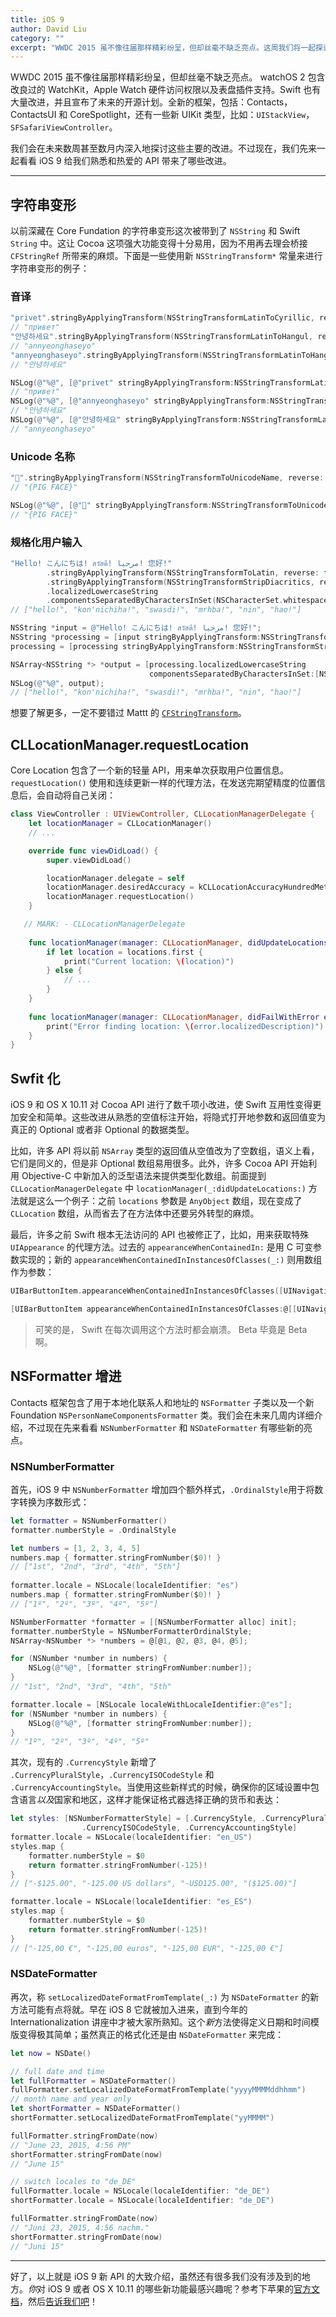 ```yaml
---
title: iOS 9
author: David Liu
category: ""
excerpt: "WWDC 2015 虽不像往届那样精彩纷呈，但却丝毫不缺乏亮点。这周我们将一起探讨 iOS 9 给我们熟悉和热爱的 API 带来了哪些改进。"
---
```


WWDC 2015 虽不像往届那样精彩纷呈，但却丝毫不缺乏亮点。 watchOS 2 包含改良过的 WatchKit，Apple Watch 硬件访问权限以及表盘插件支持。Swift 也有大量改进，并且宣布了未来的开源计划。全新的框架，包括：Contacts，ContactsUI 和 CoreSpotlight，还有一些新 UIKit 类型，比如：`UIStackView`，`SFSafariViewController`。

我们会在未来数周甚至数月内深入地探讨这些主要的改进。不过现在，我们先来一起看看 iOS 9 给我们熟悉和热爱的 API 带来了哪些改进。


* * *


## 字符串变形

以前深藏在 Core Fundation 的字符串变形这次被带到了 `NSString` 和 Swift `String` 中。这让 Cocoa 这项强大功能变得十分易用，因为不用再去理会桥接 `CFStringRef` 所带来的麻烦。下面是一些使用新 `NSStringTransform*` 常量来进行字符串变形的例子：

### 音译

```swift
"privet".stringByApplyingTransform(NSStringTransformLatinToCyrillic, reverse: false)
// "привет"
"안녕하세요".stringByApplyingTransform(NSStringTransformLatinToHangul, reverse: true)
// "annyeonghaseyo"
"annyeonghaseyo".stringByApplyingTransform(NSStringTransformLatinToHangul, reverse: false)
// "안녕하세요"
```
```objective-c
NSLog(@"%@", [@"privet" stringByApplyingTransform:NSStringTransformLatinToCyrillic reverse:NO]);
// "привет"
NSLog(@"%@", [@"annyeonghaseyo" stringByApplyingTransform:NSStringTransformLatinToHangul reverse:NO]);
// "안녕하세요"
NSLog(@"%@", [@"안녕하세요" stringByApplyingTransform:NSStringTransformLatinToHangul reverse:YES]);
// "annyeonghaseyo"
```

### Unicode 名称

```swift
"🐷".stringByApplyingTransform(NSStringTransformToUnicodeName, reverse: false)
// "{PIG FACE}"
```
```objective-c
NSLog(@"%@", [@"🐷" stringByApplyingTransform:NSStringTransformToUnicodeName reverse:NO]);
// "{PIG FACE}"
```

### 规格化用户输入

```swift
"Hello! こんにちは! สวัสดี! مرحبا! 您好!"
        .stringByApplyingTransform(NSStringTransformToLatin, reverse: false)?
        .stringByApplyingTransform(NSStringTransformStripDiacritics, reverse: false)?
        .localizedLowercaseString
        .componentsSeparatedByCharactersInSet(NSCharacterSet.whitespaceCharacterSet())
// ["hello!", "kon'nichiha!", "swasdi!", "mrhba!", "nin", "hao!"]
```
```objective-c
NSString *input = @"Hello! こんにちは! สวัสดี! مرحبا! 您好!";
NSString *processing = [input stringByApplyingTransform:NSStringTransformToLatin reverse:NO];
processing = [processing stringByApplyingTransform:NSStringTransformStripDiacritics reverse:NO];

NSArray<NSString *> *output = [processing.localizedLowercaseString
                               componentsSeparatedByCharactersInSet:[NSCharacterSet whitespaceCharacterSet]];
NSLog(@"%@", output);
// ["hello!", "kon'nichiha!", "swasdi!", "mrhba!", "nin", "hao!"]
```

想要了解更多，一定不要错过 Mattt 的 [`CFStringTransform`](http://nshipster.cn/cfstringtransform/)。


## CLLocationManager.requestLocation

Core Location 包含了一个新的轻量 API，用来单次获取用户位置信息。`requestLocation()` 使用和连续更新一样的代理方法，在发送完期望精度的位置信息后，会自动将自己关闭：

```swift
class ViewController : UIViewController, CLLocationManagerDelegate {
    let locationManager = CLLocationManager()
    // ...

    override func viewDidLoad() {
        super.viewDidLoad()

        locationManager.delegate = self
        locationManager.desiredAccuracy = kCLLocationAccuracyHundredMeters
        locationManager.requestLocation()
    }

   // MARK: - CLLocationManagerDelegate
    
    func locationManager(manager: CLLocationManager, didUpdateLocations locations: [CLLocation]) {
        if let location = locations.first {
            print("Current location: \(location)")
        } else {
            // ...
        }
    }
        
    func locationManager(manager: CLLocationManager, didFailWithError error: NSError) {
        print("Error finding location: \(error.localizedDescription)")
    }
}
```


## Swfit 化

iOS 9 和 OS X 10.11 对 Cocoa API 进行了数千项小改进，使 Swift 互用性变得更加安全和简单。这些改进从熟悉的空值标注开始，将隐式打开地参数和返回值变为真正的 Optional 或者非 Optional 的数据类型。

比如，许多 API 将以前 `NSArray` 类型的返回值从空值改为了空数组，语义上看，它们是同义的，但是非 Optional 数组易用很多。此外，许多 Cocoa API 开始利用 Objective-C 中新加入的泛型语法来提供类型化数组。前面提到 `CLLocationManagerDelegate` 中 `locationManager(_:didUpdateLocations:)` 方法就是这么一个例子：之前 `locations` 参数是 `AnyObject` 数组，现在变成了 `CLLocation` 数组，从而省去了在方法体中还要另外转型的麻烦。

最后，许多之前 Swift 根本无法访问的 API 也被修正了，比如，用来获取特殊 `UIAppearance` 的代理方法。过去的 `appearanceWhenContainedIn:` 是用 C 可变参数实现的；新的 `appearanceWhenContainedInInstancesOfClasses(_:)` 则用数组作为参数：

```swift
UIBarButtonItem.appearanceWhenContainedInInstancesOfClasses([UINavigationController.self]).tintColor = UIColor.redColor()
```
```objective-c
[UIBarButtonItem appearanceWhenContainedInInstancesOfClasses:@[[UINavigationController class]]].tintColor = [UIColor redColor];
```

> 可笑的是， Swift 在每次调用这个方法时都会崩溃。 Beta 毕竟是 Beta 啊。



## NSFormatter 增进

Contacts 框架包含了用于本地化联系人和地址的 `NSFormatter` 子类以及一个新 Foundation `NSPersonNameComponentsFormatter` 类。我们会在未来几周内详细介绍，不过现在先来看看 `NSNumberFormatter` 和 `NSDateFormatter` 有哪些新的亮点。

### NSNumberFormatter

首先，iOS 9 中 `NSNumberFormatter` 增加四个额外样式，`.OrdinalStyle`用于将数字转换为序数形式：

```swift
let formatter = NSNumberFormatter()
formatter.numberStyle = .OrdinalStyle

let numbers = [1, 2, 3, 4, 5]
numbers.map { formatter.stringFromNumber($0)! }
// ["1st", "2nd", "3rd", "4th", "5th"]
    
formatter.locale = NSLocale(localeIdentifier: "es")
numbers.map { formatter.stringFromNumber($0)! }
// ["1º", "2º", "3º", "4º", "5º"]
```
```objective-c
NSNumberFormatter *formatter = [[NSNumberFormatter alloc] init];
formatter.numberStyle = NSNumberFormatterOrdinalStyle;
NSArray<NSNumber *> *numbers = @[@1, @2, @3, @4, @5];

for (NSNumber *number in numbers) {
    NSLog(@"%@", [formatter stringFromNumber:number]);
}
// "1st", "2nd", "3rd", "4th", "5th"

formatter.locale = [NSLocale localeWithLocaleIdentifier:@"es"];
for (NSNumber *number in numbers) {
    NSLog(@"%@", [formatter stringFromNumber:number]);
}
// "1º", "2º", "3º", "4º", "5º"
```

其次，现有的 `.CurrencyStyle` 新增了 `.CurrencyPluralStyle`，`.CurrencyISOCodeStyle` 和 `.CurrencyAccountingStyle`。当使用这些新样式的时候，确保你的区域设置中包含语言*以及*国家和地区，这样才能保证格式器选择正确的货币和表达：

```swift
let styles: [NSNumberFormatterStyle] = [.CurrencyStyle, .CurrencyPluralStyle, 
                .CurrencyISOCodeStyle, .CurrencyAccountingStyle]
formatter.locale = NSLocale(localeIdentifier: "en_US")
styles.map {
    formatter.numberStyle = $0
    return formatter.stringFromNumber(-125)!
}
// ["-$125.00", "-125.00 US dollars", "-USD125.00", "($125.00)"]

formatter.locale = NSLocale(localeIdentifier: "es_ES")
styles.map {
    formatter.numberStyle = $0
    return formatter.stringFromNumber(-125)!
}
// ["-125,00 €", "-125,00 euros", "-125,00 EUR", "-125,00 €"]
```

### NSDateFormatter

再次，称 `setLocalizedDateFormatFromTemplate(_:)` 为 `NSDateFormatter` 的新方法可能有点将就。早在 iOS 8 它就被加入进来，直到今年的 Internationalization 讲座中才被大家所熟知。这个*新*方法使得定义日期和时间模版变得极其简单；虽然真正的格式化还是由 `NSDateFormatter` 来完成：

```swift
let now = NSDate()

// full date and time
let fullFormatter = NSDateFormatter()
fullFormatter.setLocalizedDateFormatFromTemplate("yyyyMMMMddhhmm")
// month name and year only
let shortFormatter = NSDateFormatter()
shortFormatter.setLocalizedDateFormatFromTemplate("yyMMMM")

fullFormatter.stringFromDate(now)
// "June 23, 2015, 4:56 PM"
shortFormatter.stringFromDate(now)
// "June 15"

// switch locales to "de_DE"
fullFormatter.locale = NSLocale(localeIdentifier: "de_DE")
shortFormatter.locale = NSLocale(localeIdentifier: "de_DE")

fullFormatter.stringFromDate(now)
// "Juni 23, 2015, 4:56 nachm."
shortFormatter.stringFromDate(now)
// "Juni 15"
```


* * * 


好了，以上就是 iOS 9 新 API 的大致介绍，虽然还有很多我们没有涉及到的地方。*你*对 iOS 9 或者 OS X 10.11 的哪些新功能最感兴趣呢？参考下苹果的[官方文档](https://developer.apple.com/library/prerelease/ios/releasenotes/General/iOS90APIDiffs/)，然后[告诉我们吧](https://twitter.com/nshipster)！

